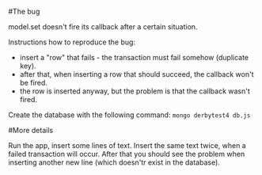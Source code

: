 #The bug

model.set doesn't fire its callback after a certain situation.

Instructions how to reproduce the bug:

- insert a "row" that fails - the transaction must fail somehow (duplicate key).
- after that, when inserting a row that should succeed, the callback won't be fired.
- the row is inserted anyway, but the problem is that the callback wasn't fired.

Create the database with the following command:
`mongo derbytest4 db.js`

#More details 

Run the app, insert some lines of text. Insert the same text twice, when a failed transaction will occur. After that you should see the problem when inserting another new line (which doesn'tr exist in the database).